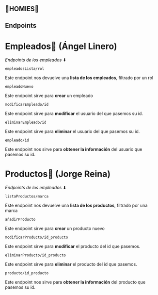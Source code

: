 ## 👟HOMIES👟



## Endpoints
# Empleados👷 (Ángel Linero)

_Endpoints de los empleados_ ⬇

```
empleadosLista/rol
```
Este endpoint nos devuelve una **lista de los empleados**, filtrado por un rol
```
empleadoNuevo
```
Este endpoint sirve para **crear** un empleado
```
modificarEmpleado/id
```
Este endpoint sirve para **modificar** el usuario del que pasemos su id.
```
eliminarEmpleado/id
```
Este endpoint sirve para **eliminar** el usuario del que pasemos su id.
```
empleado/id
```
Este endpoint nos sirve para **obtener la información** del usuario que pasemos su id.

# Productos👟 (Jorge Reina)

_Endpoints de los empleados_ ⬇

```
listaProductos/marca
```
Este endpoint nos devuelve una **lista de los productos**, filtrado por una marca
```
añadirProducto
```
Este endpoint sirve para **crear** un producto nuevo
```
modificarProducto/id_producto
```
Este endpoint sirve para **modificar** el producto del id  que pasemos.
```
eliminarProducto/id_producto
```
Este endpoint sirve para **eliminar** el producto del id  que pasemos.
```
producto/id_producto
```
Este endpoint nos sirve para **obtener la información** del producto que pasemos su id.
